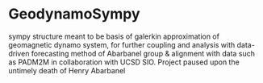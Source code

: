 # GeodynamoSympy
sympy structure meant to be basis of galerkin approximation of geomagnetic dynamo system, for further coupling and analysis with data-driven forecasting method of Abarbanel group &amp; alignment with data such as PADM2M in collaboration with UCSD SIO. Project paused upon the untimely death of Henry Abarbanel
